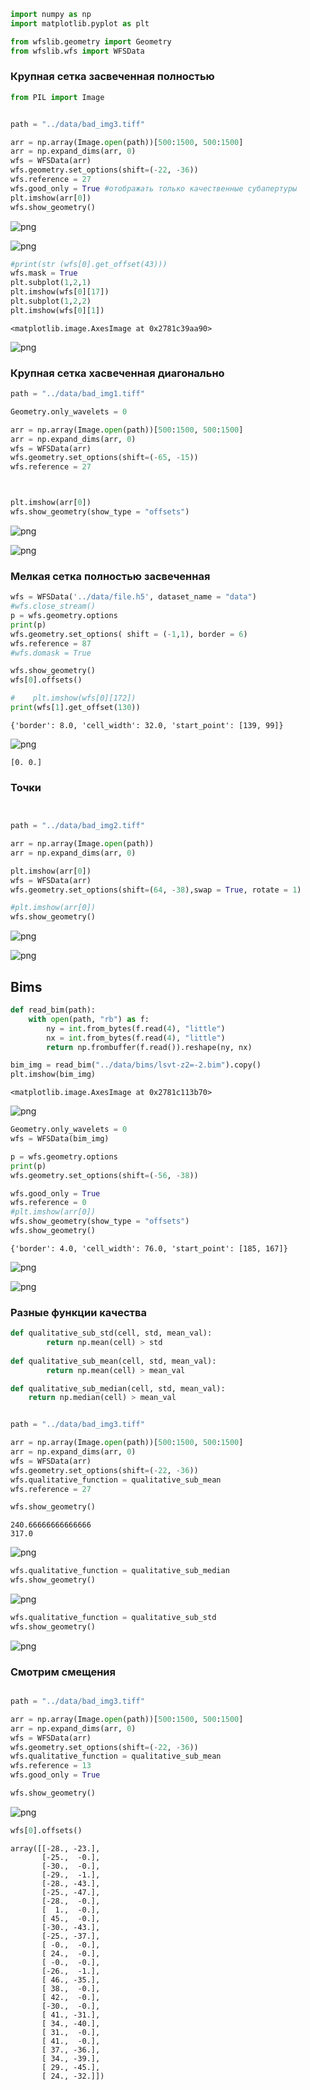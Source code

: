 ```python
import numpy as np
import matplotlib.pyplot as plt

from wfslib.geometry import Geometry
from wfslib.wfs import WFSData
```

### Крупная сетка засвеченная полностью 


```python
from PIL import Image


path = "../data/bad_img3.tiff"

arr = np.array(Image.open(path))[500:1500, 500:1500]
arr = np.expand_dims(arr, 0)
wfs = WFSData(arr)
wfs.geometry.set_options(shift=(-22, -36))
wfs.reference = 27
wfs.good_only = True #отображать только качественные субапертуры
plt.imshow(arr[0])
wfs.show_geometry()
```



![png](https://sun4-12.userapi.com/HfzddsQRbM9YEgbq1rx2L5RTtfXKg6TqSjccJA/OEfDJCoygO4.jpg)



![png](https://sun4-15.userapi.com/hczA1ywT0YDusH5-Zdubo1oVRenVe4e0yp1NtQ/7uQ8cesypQI.jpg)



```python
#print(str (wfs[0].get_offset(43)))
wfs.mask = True
plt.subplot(1,2,1)
plt.imshow(wfs[0][17])
plt.subplot(1,2,2)
plt.imshow(wfs[0][1])
```




    <matplotlib.image.AxesImage at 0x2781c39aa90>




![png](https://sun9-4.userapi.com/er4u7B2mBIAcam73L0_MgU8pAR3x2RnrTyk8pA/upOyKQGpA1k.jpg)


### Крупная сетка хасвеченная диагонально


```python
path = "../data/bad_img1.tiff"

Geometry.only_wavelets = 0

arr = np.array(Image.open(path))[500:1500, 500:1500]
arr = np.expand_dims(arr, 0)
wfs = WFSData(arr)
wfs.geometry.set_options(shift=(-65, -15))
wfs.reference = 27



plt.imshow(arr[0])
wfs.show_geometry(show_type = "offsets")
```



![png](https://sun9-17.userapi.com/7lBb99L-aCm6DVLSwRCi8iH_s0CbrSQlcx-BVw/92MwjRzDHMU.jpg)



![png](https://sun9-17.userapi.com/gCrdKv68-tf5R0Co0ep6tLUAruic_4z9EwsoJA/ZBbiEycotVs.jpg)


### Мелкая сетка полностью засвеченная


```python
wfs = WFSData('../data/file.h5', dataset_name = "data")
#wfs.close_stream()
p = wfs.geometry.options
print(p)
wfs.geometry.set_options( shift = (-1,1), border = 6)
wfs.reference = 87
#wfs.domask = True

wfs.show_geometry()
wfs[0].offsets()

#    plt.imshow(wfs[0][172])    
print(wfs[1].get_offset(130))

```


    {'border': 8.0, 'cell_width': 32.0, 'start_point': [139, 99]}
    

![png](https://sun9-15.userapi.com/GUeplLgDKYt1znknIYlipu2V4H1GOEDKLUdEsQ/FTFmhFr0LDk.jpg)


    [0. 0.]
    

### Точки


```python


path = "../data/bad_img2.tiff"

arr = np.array(Image.open(path))
arr = np.expand_dims(arr, 0)

plt.imshow(arr[0])
wfs = WFSData(arr)
wfs.geometry.set_options(shift=(64, -38),swap = True, rotate = 1)

#plt.imshow(arr[0])
wfs.show_geometry()
```




![png](https://sun9-38.userapi.com/NanWySSVDsLVDxw0LvJTnUK77vLQiDvjo6K-nQ/1Rxzx7bQBE8.jpg)



![png](https://sun9-23.userapi.com/SdQmWktGVIjzfKVh63XT84tMuHBpr2oYfko2Gg/0JKoMLOdml0.jpg)


## Bims


```python
def read_bim(path):
    with open(path, "rb") as f:
        ny = int.from_bytes(f.read(4), "little")
        nx = int.from_bytes(f.read(4), "little")
        return np.frombuffer(f.read()).reshape(ny, nx)
```


```python
bim_img = read_bim("../data/bims/lsvt-z2=-2.bim").copy()
plt.imshow(bim_img)
```




    <matplotlib.image.AxesImage at 0x2781c113b70>




![png](https://sun9-52.userapi.com/3bZBvGBtYiVwNOra4CE2OUVdxCHUpcE1A2P12g/-4rMNtGzhVA.jpg)



```python
Geometry.only_wavelets = 0
wfs = WFSData(bim_img)

p = wfs.geometry.options
print(p)
wfs.geometry.set_options(shift=(-56, -38))

wfs.good_only = True
wfs.reference = 0
#plt.imshow(arr[0])
wfs.show_geometry(show_type = "offsets")
wfs.show_geometry()
```


    {'border': 4.0, 'cell_width': 76.0, 'start_point': [185, 167]}
    

![png](https://sun9-44.userapi.com/l6oGl5bsW6tTfW29L98EMDl8Y61xx67Ra9ujVw/OUG-BZ8BFmY.jpg)



![png](https://sun9-9.userapi.com/bi_XJjKFnwQbXM1swwT6lvcqqGf2lXlBnNAoUg/yOkcBtN2WXE.jpg)


### Разные функции качества


```python
def qualitative_sub_std(cell, std, mean_val):
        return np.mean(cell) > std
    
def qualitative_sub_mean(cell, std, mean_val):
        return np.mean(cell) > mean_val

def qualitative_sub_median(cell, std, mean_val):
    return np.median(cell) > mean_val
```


```python

path = "../data/bad_img3.tiff"

arr = np.array(Image.open(path))[500:1500, 500:1500]
arr = np.expand_dims(arr, 0)
wfs = WFSData(arr)
wfs.geometry.set_options(shift=(-22, -36))
wfs.qualitative_function = qualitative_sub_mean
wfs.reference = 27

wfs.show_geometry()
```

    240.66666666666666
    317.0
    

![png](https://sun9-35.userapi.com/Oy2-UbtJyhsU4pNLRukGbn4vqhiPlMWp77WwOw/ab97IQUobHQ.jpg)



```python
wfs.qualitative_function = qualitative_sub_median
wfs.show_geometry()
```


![png](https://sun9-50.userapi.com/j62HJ08jDoo0HurVUsAvZZhNJ3R_g9SeNxty1A/10SZ3LCzMDI.jpg)



```python
wfs.qualitative_function = qualitative_sub_std
wfs.show_geometry()
```


![png](https://sun9-47.userapi.com/KLvFlq9Dy_nf6OVOciLfmJPlvvnYNWvOjA1dPg/B6o9VbOXKgE.jpg)


### Cмотрим смещения


```python

path = "../data/bad_img3.tiff"

arr = np.array(Image.open(path))[500:1500, 500:1500]
arr = np.expand_dims(arr, 0)
wfs = WFSData(arr)
wfs.geometry.set_options(shift=(-22, -36))
wfs.qualitative_function = qualitative_sub_mean
wfs.reference = 13
wfs.good_only = True

wfs.show_geometry()
```

![png](https://sun4-15.userapi.com/hczA1ywT0YDusH5-Zdubo1oVRenVe4e0yp1NtQ/7uQ8cesypQI.jpg)



```python
wfs[0].offsets()
```




    array([[-28., -23.],
           [-25.,  -0.],
           [-30.,  -0.],
           [-29.,  -1.],
           [-28., -43.],
           [-25., -47.],
           [-28.,  -0.],
           [  1.,  -0.],
           [ 45.,  -0.],
           [-30., -43.],
           [-25., -37.],
           [ -0.,  -0.],
           [ 24.,  -0.],
           [ -0.,  -0.],
           [-26.,  -1.],
           [ 46., -35.],
           [ 38.,  -0.],
           [ 42.,  -0.],
           [-30.,  -0.],
           [ 41., -31.],
           [ 34., -40.],
           [ 31.,  -0.],
           [ 41.,  -0.],
           [ 37., -36.],
           [ 34., -39.],
           [ 29., -45.],
           [ 24., -32.]])






